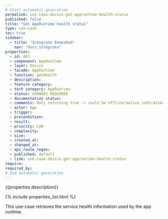 ```yaml
---
# Start automatic generation
permalink: use-case-device-get-appruntime-health-status
published: false
title: "Get AppRuntime health status"
type: use-case
toc: true
sidebar:
  - title: "Integrate Enmeshed"
    nav: "docs_integrate"
properties:
  - id: AR1
  - component: AppRuntime
  - layer: Device
  - facade: AppRuntime
  - function: getHealth
  - description:
  - feature category:
  - tech category: AppRuntime
  - status: CHANGES REQUIRED
  - documentation status:
  - comments: Only returning true -> could be offline/online indication?
  - actor: App
  - trigger:
  - precondition:
  - result:
  - priority: LOW
  - complexity:
  - size:
  - created_at:
  - changed_at:
  - api_route_regex:
  - published: default
  - link: use-case-device-get-appruntime-health-status
require:
required_by:
# End automatic generation
---
```


{{properties.description}}

{% include properties_list.html %}

This use-case retrieves the service health information used by the app runtime.
